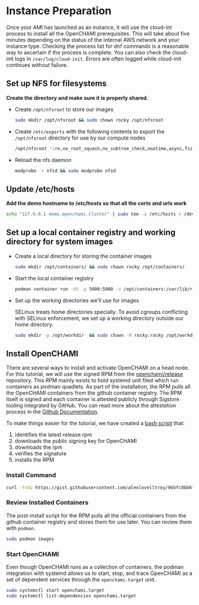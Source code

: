 # Instance Preparation

Once your AMI has launched as an instance, it will use the cloud-int process to install all the OpenCHAMI prerequisites.  This will take about five minutes depending on the status of the internal AWS network and your instance type.  Checking the process list for dnf commands is a reasonable way to ascertain if the process is complete.  You can also check the cloud-init logs in `/var/log/cloud-init`.  Errors are often logged while cloud-init continues without failure.

## Set up NFS for filesystems

**Create the directory and make sure it is properly shared.**

  - Create `/opt/nfsroot` to store our images
    ```bash
    sudo mkdir /opt/nfsroot && sudo chown rocky /opt/nfsroot
    ```

  - Create `/etc/exports` with the following contents to export the `/opt/nfsroot` directory for use by our compute nodes
    ```bash
    /opt/nfsroot *(ro,no_root_squash,no_subtree_check,noatime,async,fsid=0)
    ```

  - Reload the nfs daemon
    ```bash
    modprobe -r nfsd && sudo modprobe nfsd
    ```

## Update /etc/hosts 

**Add the demo hostname to /etc/hosts so that all the certs and urls work**
   ```bash
   echo "127.0.0.1 demo.openchami.cluster" | sudo tee -a /etc/hosts > /dev/null
   ```

## Set up a local container registry and working directory for system images

  - Create a local directory for storing the container images
    ```bash
    sudo mkdir /opt/containers/ && sudo chown rocky /opt/containers/
    ```

  - Start the local container registry
    ```bash
    podman container run -dt -p 5000:5000 -v /opt/containers:/var/lib/registry:Z --name registry docker.io/library/registry:2
    ```

  - Set up the working directories we'll use for images

    SELinux treats home directories specially.  To avoid cgroups conflicting with SELinux enforcement, we set up a working directory outside our home directory.
    ```bash
    sudo mkdir -p /opt/workdir  && sudo chown -R rocky:rocky /opt/workdir && cd /opt/workdir
    ```

## Install OpenCHAMI

There are several ways to install and activate OpenCHAMI on a head node.  For this tutorial, we will use the signed RPM from the [openchami/release](https://github.com/openchami/release) repository.  This RPM mainly exists to hold systemd unit filed which run containers as podman quadlets.  As part of the installation, the RPM pulls all the OpenCHAMI containers from the github container registry.  The RPM itself is signed and each container is attested publicly through Sigstore tooling integrated by GitHub.  You can read more about the attestation process in the [Github Documentation](https://docs.github.com/en/actions/security-for-github-actions/using-artifact-attestations/using-artifact-attestations-to-establish-provenance-for-builds).

To make things easier for the tutorial, we have created a [bash script](https://gist.github.com/alexlovelltroy/96bfc8bb6f59c0845617a0dc659871de) that:

1. identifies the latest release rpm
1. downloads the public signing key for OpenCHAMI
1. downloads the rpm
1. verifies the signature
1. installs the RPM

### Install Command
```bash
curl -fsSL https://gist.githubusercontent.com/alexlovelltroy/96bfc8bb6f59c0845617a0dc659871de/raw | bash
```

### Review Installed Containers

The post-install script for the RPM pulls all the official containers from the github container registry and stores them for use later.  You can review them with `podman`.

```bash
sudo podman images
```

### Start OpenCHAMI

Even though OpenCHAMI runs as a collection of containers, the podman integration with systemd allows us to start, stop, and trace OpenCHAMI as a set of dependent services through the `openchami.target` unit.

```bash
sudo systemctl start openchami.target
sudo systemctl list-dependencies openchami.target
```
